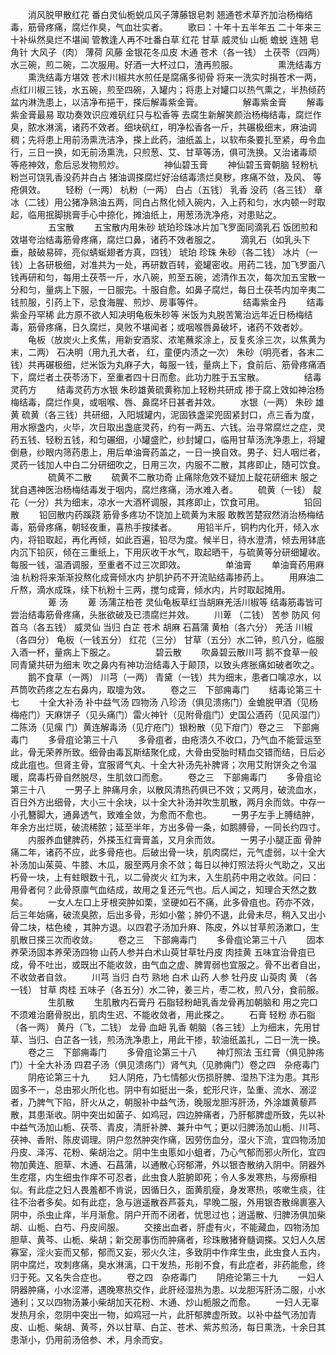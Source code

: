 <!-- { "loadSidebar": true } -->
　　消风脱甲散红花 番白灵仙栀蜕瓜风子薄藤银皂刺 翘通苍术草齐加治杨梅结毒，筋骨疼痛，腐烂作臭，气血壮实者。
　　歌曰：十年十五半年五 二十年来三十补纵然臭烂不堪闻 管教逢人再不吐番白草 红花 甘草 威灵仙 山栀 蟾蜕 连翘 皂角针 大风子（肉） 薄荷 风藤 金银花冬瓜皮 木通 苍术（各一钱） 土茯苓（四两）水三碗，煎二碗，二次服用。好酒一大杯过口，渣再煎服。
　　
　　熏洗结毒方
　　熏洗结毒方堪效 苍术川椒共水煎任是腐痛多彻骨 将来一洗实时捐苍术一两，点红川椒三钱，水五碗，煎至四碗，入罐内；将患上对罐口以热气熏之，半热倾药盆内淋洗患上，以洁净布挹干，搽后解毒紫金膏。
　　
　　解毒紫金膏
　　解毒紫金膏最易 取功奏效识应难矾红只与松香等 去腐生新解笑颜治杨梅结毒，腐烂作臭，脓水淋漓，诸药不效者。细块矾红，明净松香各一斤，共碾极细末，麻油调稠；先将患上用前汤熏洗洁净，搽上此药，油纸盖上，以软布条要扎至紧，毋令血行，三日一换，如无前汤熏洗，只煎葱、艾、甘草等汤，俱可洗换。又治诸毒顽 等疮神效，愈后忌发物煎炒。
　　
　　神仙碧玉膏
　　神仙碧玉膏朝脑 轻粉杭粉岂可饶乳香没药并白占 猪油调搽腐烂好治结毒溃烂臭秽，疼痛不敛，及风、 等疮俱效。
　　轻粉（一两） 杭粉（一两） 白占（五钱） 乳香 没药（各三钱） 章冰（二钱）用公猪净熟油五两，同白占熬化倾入碗内，入上药和匀，水内顿一时取起，临用抿脚挑膏手心中捺化，摊油纸上，用葱汤洗净疮，对患贴之。
　　
　　五宝散
　　五宝散内用朱砂 琥珀珍珠冰片加飞罗面同滴乳石 饭团煎和效堪夸治结毒筋骨疼痛，腐烂口鼻，诸药不效者服之。
　　滴乳石（如乳头下垂，敲破易碎，亮似蜻蜒翅者方真，四钱） 琥珀 珍珠 朱砂（各二钱） 冰片（一钱）上各研极细，对准共为一处，再研数百转，瓷罐密收。用药二钱，加飞罗面八钱再研和匀，每用土茯苓一斤，水八碗，煎至五碗，滤清作五次，每次加五宝散一分和匀，量病上下服，一日服完。十服自愈。如鼻子腐烂，每日土茯苓内加辛夷二钱煎服，引药上下，忌食海腥、煎炒、房事等件。
　　
　　结毒紫金丹
　　结毒紫金丹罕稀 此方原不欲人知决明龟板朱砂等 米饭为丸脱苦篱治远年近日杨梅结毒，筋骨疼痛，日久腐烂，臭败不堪闻者；或咽喉唇鼻破坏，诸药不效者妙。
　　龟板（放炭火上炙焦，用新安酒浆、浓笔蘸浆涂上，反复炙涂三次，以焦黄为末，二两） 石决明（用九孔大者， 红，童便内渍之一次） 朱砂（明亮者，各末二钱）共再碾极细，烂米饭为丸麻子大，每服一钱，量病上下，食前后、筋骨疼痛酒下，腐烂者土茯苓汤下，至重者四十日而愈。此功力胜于五宝散。
　　
　　结毒灵药方
　　结毒灵药方水银 朱砂雄黄硫黄称加上轻粉共研成 掺于腐上效如神治杨梅结毒，腐烂作臭，或咽喉、唇、鼻腐坏日甚者并效。
　　水银（一两） 朱砂 雄黄 硫黄（各三钱）共研细，入阳城罐内，泥固铁盏梁兜固紧封口，点三香为度，用水擦盏内，火毕，次日取出盏底灵药，约有一两五、六钱。治寻常腐烂之症，灵药五钱、轻粉五钱，和匀碾细，小罐盛贮，纱封罐口，临用甘草汤洗净患上，将罐倒悬，纱眼内筛药患上，用后单油膏药盖之，一日一换自效。男子、妇人咽烂者，灵药一钱加人中白二分研细吹之，日用三次，内服不二散，其疼即止，随可饮食。
　　
　　硫黄不二散
　　硫黄不二散功奇 止痛除危效不疑加上靛花研细末 服之犹自遇神医治杨梅结毒发于咽内，腐烂疼痛，汤水难入者。
　　硫黄（一钱） 靛花（一分）共为细末，凉水一大酒杯调服，其疼即止，饮食可用。
　　
　　铅回散
　　铅回散内药蹊跷 筋骨多疼功不饶加上硫黄为末服 敢教苦楚寂然消治杨梅结毒，筋骨疼痛，朝轻夜重，喜热手按揉者。
　　用铅半斤，铜杓内化开，倾入水内，将铅取起，再化再倾，如此百遍，铅尽为度。候半日，待水澄清，倾去用钵底内沉下铅灰，倾在三重纸上，下用灰收干水气，取起晒干，与硫黄等分研细罐收。每服一钱，温酒调服，至重者不过三次即效。
　　
　　单油膏
　　单油膏药用麻油 杭粉将来渐渐投熬化成膏倾水内 护肌护药不开流贴结毒掺药上。
　　用麻油二斤熬，滴水成珠，续下杭粉十三两，搅匀成膏，倾水内，片时取起摊用。
　　
　　萆 汤
　　萆 汤蒲芷柏苍 灵仙龟板草红当胡麻羌活川椒等 结毒筋毒皆可尝治结毒筋骨疼痛，头胀欲破及已溃腐烂并效。
　　川萆 （二钱） 苦参 防风 何首乌（各五钱） 威灵仙 当归 白芷 苍术 胡麻 石菖蒲 黄柏（各六分） 羌活 川椒（各四分） 龟板（一钱五分） 红花（三分） 甘草（五分）水二钟，煎八分，临服入酒一杯，量病上下服之。
　　
　　碧云散
　　吹鼻碧云散川芎 鹅不食草一般同青黛共研为细末 吹之鼻内有神功治结毒入于颠顶，以致头疼胀痛如破者吹之。
　　鹅不食草（一两） 川芎（一两） 青黛（一钱）共为细末，患者口噙凉水，以芦筒吹药疼之左右鼻内，取嚏为效。
　　卷之三　下部痈毒门
　　结毒论第三十七
　　十全大补汤 补中益气汤 四物汤 八珍汤（俱见溃疡门）金蟾脱甲酒（见杨梅疮门）天麻饼子（见头痛门）雷火神针（见附骨疽门）史国公酒药（见风湿门）二陈汤（见瘰 门）黄连解毒汤（见疔疮门）银粉散（见下疳门）卷之三　下部痈毒门
　　多骨疽论第三十八
　　多骨疽者，由疮溃久不收口，乃气血不能营运至此，骨无荣养所致。细骨由毒瓦斯结聚化成，大骨由受胎时精血交错而结，日后必成此疽也。但肾主骨，宜服肾气丸、十全大补汤先补脾肾；次用艾附饼灸之令温暖，腐毒朽骨自然脱尽，生肌敛口而愈。
　　卷之三　下部痈毒门
　　多骨疽论第三十八
　　一男子上 肿痛月余，以散风清热药俱已不效；又两月，破流血水，百日外方出细骨，大小三十余块，以十全大补汤并吹生肌散，两月余而敛。中存一小孔簪脚大，通鼻透气，致难全敛，为愈而不愈也。
　　一男子左手上膊结肿，年余方出烂斑，破流稀脓；延至半年，方出多骨一条，如鹅膊骨，一同长约四寸。
　　内服养血健脾药，外搽玉红膏膏盖，又月余而敛。
　　一男子小腿正面 骨肿痛二年，诸药不应，此多骨疮也。后破出骨一块，肌肉腐烂，元气虚弱，以十全大补汤加山茱萸、牛膝、木瓜，服至两月余不敛；每日以神灯照法将火气助之，又出朽骨一块，上有蛀眼数十孔，以二骨炭火 红为末，入生肌药中用之收敛。问曰：用骨者何？此骨原廪气血结成，故用之复还元气也。后人闻之，知理合天然之数矣。
　　一女人左口上牙根突肿如栗，坚硬如石不痛，此多骨疽也。药亦不效，后三年始痛，破流臭脓，后出多骨，形如小鳖；肿仍不退，此骨未尽，稍入又出小骨二块，枯色棱 ，其肿方退。以四君子汤加升麻、陈皮，外以甘草煎汤漱口，生肌散日搽三次而收敛。
　　卷之三　下部痈毒门
　　多骨疽论第三十八
　　固本养荣汤固本养荣汤四物 山药人参并白术山萸甘草牡丹皮 肉挂黄 五味宜治骨疽已成，骨不吐出，或既出不能收敛，由气血之虚、脾胃弱也宜服之。骨不出者自出，不收敛者自敛。
　　川芎 当归 白芍 熟地 白术 山药 人参 牡丹皮 山萸肉 黄 （各一钱） 甘草 肉桂 五味子（各五分）水二钟，姜三片，枣二枚，煎八分，食前服。
　　
　　生肌散
　　生肌散内石膏丹 石脂轻粉衄乳香龙骨再加朝脑和 用之完口不须难治磨骨脱出，肌肉生迟、不能收敛者，用此搽之。
　　石膏 轻粉 赤石脂（各一两） 黄丹（飞，二钱） 龙骨 血衄 乳香 朝脑（各三钱）上为细末，先用甘草、当归、白芷各一钱，煎汤洗净患上，用此干掺，软油纸盖扎，二日一洗一换。
　　卷之三　下部痈毒门
　　多骨疽论第三十八
　　神灯照法 玉红膏（俱见肿疡门）十全大补汤 四君子汤（俱见溃疡门）肾气丸（见肺痈门）卷之四　杂疮毒门
　　阴疮论第三十九
　　妇人阴疮，乃七情郁火伤损肝脾、湿热下注为患。其形固多不一，总由邪火所化也。阴中有如挺出一条，蛇形尺许，坠重、流水、溺涩者，乃脾气下陷，肝火从之，朝服补中益气汤，晚服龙胆泻肝汤，外涂雄黄藜芦散，其患渐收。阴中突出如菌子、如鸡冠，四边肿痛者，乃肝郁脾虚所致，先以补中益气汤加山栀、茯苓、青皮，清肝补脾、兼升中气；更以归脾汤加山栀、川芎、茯神、香附、陈皮调理。阴户忽然肿突作痛，因劳伤血分，湿火下流，宜四物汤加丹皮、泽泻、花粉、柴胡治之。阴中生虫慝如小蛆者，乃心气郁而邪火所化，宜四物加黄连、胆草、木通、石菖蒲，以通散心窍郁滞，外以银杏散纳入阴中。阴器外生疙瘩，内生细虫作痒不可忍者，此虫食人脏腑即死；令人多发寒热，与痨瘵相似。有此症之妇人畏羞都不肯说，因循日久，面黄肌瘦，身发寒热，咳嗽生痰，往往不治者多矣。如有此症，急与逍遥散吞芦荟丸，早晚二服，外用银杏散绵裹塞入阴中，杀虫止痒，半月渐愈。阴户开而不闭者，忧思过也；逍遥散、归脾汤俱加柴胡、山栀、白芍、丹皮间服。
　　交接出血者，肝虚有火，不能藏血，四物汤加胆草、黄芩、山栀、柴胡；新交房事伤而肿痛者，珍珠散猪脊髓调搽。又妇人久居寡室，淫火妄而又郁，郁而又妄，邪火久注，多致阴中作痒生虫，此虫食人五内，阴中腐烂，攻刺疼痛，臭水淋漓，口干发热，形削不食，有此症者，非药能愈，终归于死。又名失合症也。
　　卷之四　杂疮毒门
　　阴疮论第三十九
　　一妇人阴器肿痛，小水涩滞，遇晚寒热交作，此肝经湿热为患。以龙胆泻肝汤二服，小水通利；又以四物汤兼小柴胡加天花粉、木通、炒山栀服之而愈。
　　一妇人无辜发热月余，忽阴中突出一物，如鸡冠一片，此肝郁脾虚所致。以补中益气汤加青皮、山栀、柴胡、黄芩，外以甘草、白芷、苍术、紫苏煎汤，每日熏洗，十余日其患渐小，仍用前汤倍参、术，月余而安。
